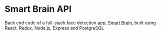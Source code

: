 # Smart Brain API

Back end code of a full-stack face detection app, [Smart Brain](https://github.com/ShaineTsou/smart-brain), built using React, Redux, Node.js, Express and PostgreSQL